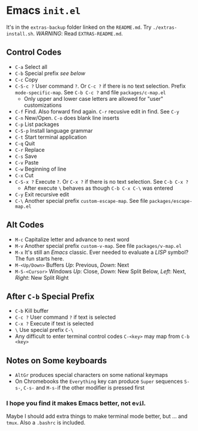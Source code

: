 # Emacs `init.el`

It's in the `extras-backup` folder linked on the `README.md`. Try `./extras-install.sh`. *WARNING*: Read `EXTRAS-README.md`.

## Control Codes
 * `C-a` Select all
 * `C-b` Special prefix *see below*
 * `C-c` Copy
 * `C-S-c ?` User command `?`. Or `C-c ?` if there is no text selection. Prefix `mode-specific-map`. See `C-b C-c ?` and file `packages/c-map.el`
   * Only upper and lower case letters are allowed for "user" customizations
 * `C-f` Find. Also forward find again. `C-r` recusive edit in find. See `C-y`
 * `C-n` New/Open. `C-o` does blank line inserts
 * `C-p` List packages
 * `C-S-p` Install language grammar
 * `C-t` Start terminal application
 * `C-q` Quit
 * `C-r` Replace
 * `C-s` Save
 * `C-v` Paste
 * `C-w` Beginning of line
 * `C-x` Cut
 * `C-S-x ?` Execute `?`. Or `C-x ?` if there is no text selection. See `C-b C-x ?`
   * After execute `\` behaves as though `C-b C-x C-\` was entered
 * `C-y` Exit recursive edit
 * `C-\` Another special prefix `custom-escape-map`. See file `packages/escape-map.el`
## Alt Codes
 * `M-c` Capitalize letter and advance to next word
 * `M-v` Another special prefix `custom-v-map`. See file `packages/v-map.el`
 * `M-x` It's still an *Emacs* classic. Ever needed to evaluate a *LISP* symbol? The fun starts here.
 * `M-<Up/Down>` Buffers *Up*: Previous, *Down*: Next
 * `M-S-<Cursor>` Windows *Up*: Close, *Down*: New Split Below, *Left*: Next, *Right*: New Split Right 
## After `C-b` Special Prefix
 * `C-b` Kill buffer
 * `C-c ?` User command `?` if text is selected
 * `C-x ?` Execute if text is selected
 * `\` Use special prefix `C-\`
 * Any difficult to enter terminal control codes `C-<key>` may map from `C-b <key>`
## Notes on Some keyboards
 * `AltGr` produces special characters on some national keymaps
 * On Chromebooks the `Everything` key can produce `Super` sequences `S-s-`, `C-s-` and `M-s-`if the other modifier is pressed first

### I hope you find it makes Emacs better, not e`vi`l.
Maybe I should add extra things to make terminal mode better, but ... and `tmux`.
Also a `.bashrc` is included.
